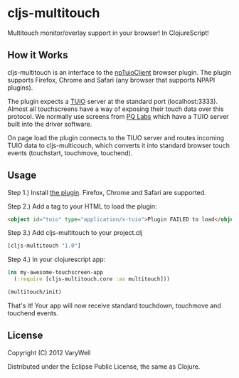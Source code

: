 # cljs-multitouch

Multitouch monitor/overlay support in your browser! In ClojureScript!


## How it Works

cljs-multitouch is an interface to the [npTuioClient](https://github.com/fajran/npTuioClient) browser plugin. The plugin supports Firefox, Chrome and Safari (any browser that supports NPAPI plugins).

The plugin expects a [TUIO](http://www.tuio.org/) server at the standard port (localhost:3333). Almost all touchscreens have a way of exposing their touch data over this protocol. We normally use screens from [PQ Labs](http://multi-touch-screen.com/) which have a TUIO server built into the driver software.

On page load the plugin connects to the TIUO server and routes incoming TUIO data to cljs-multicouch, which converts it into standard browser touch events (touchstart, touchmove, touchend). 


## Usage

Step 1.) Install [the plugin](https://github.com/fajran/npTuioClient).
Firefox, Chrome and Safari are supported.

Step 2.) Add a tag to your HTML to load the plugin:

```html
<object id="tuio" type="application/x-tuio">Plugin FAILED to load</object>
```

Step 3.) Add cljs-multitouch to your project.clj

```clojure
[cljs-multitouch "1.0"]
```


Step 4.) In your clojurescript app:

```clojure
(ns my-awesome-touchscreen-app
  (:require [cljs-multitouch.core :as multitouch]))

(multitouch/init)
```

That's it! Your app will now receive standard touchdown, touchmove
and touchend events.


## License

Copyright (C) 2012 VaryWell

Distributed under the Eclipse Public License, the same as Clojure.
